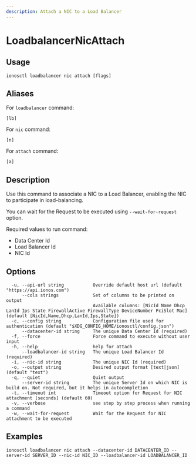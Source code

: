 ```yaml
---
description: Attach a NIC to a Load Balancer
---
```


# LoadbalancerNicAttach

## Usage

```text
ionosctl loadbalancer nic attach [flags]
```

## Aliases

For `loadbalancer` command:

```text
[lb]
```

For `nic` command:

```text
[n]
```

For `attach` command:

```text
[a]
```

## Description

Use this command to associate a NIC to a Load Balancer, enabling the NIC to participate in load-balancing.

You can wait for the Request to be executed using `--wait-for-request` option.

Required values to run command:

* Data Center Id
* Load Balancer Id
* NIC Id

## Options

```text
  -u, --api-url string           Override default host url (default "https://api.ionos.com")
      --cols strings             Set of columns to be printed on output 
                                 Available columns: [NicId Name Dhcp LanId Ips State FirewallActive FirewallType DeviceNumber PciSlot Mac] (default [NicId,Name,Dhcp,LanId,Ips,State])
  -c, --config string            Configuration file used for authentication (default "$XDG_CONFIG_HOME/ionosctl/config.json")
      --datacenter-id string     The unique Data Center Id (required)
  -f, --force                    Force command to execute without user input
  -h, --help                     help for attach
      --loadbalancer-id string   The unique Load Balancer Id (required)
  -i, --nic-id string            The unique NIC Id (required)
  -o, --output string            Desired output format [text|json] (default "text")
  -q, --quiet                    Quiet output
      --server-id string         The unique Server Id on which NIC is build on. Not required, but it helps in autocompletion
  -t, --timeout int              Timeout option for Request for NIC attachment [seconds] (default 60)
  -v, --verbose                  see step by step process when running a command
  -w, --wait-for-request         Wait for the Request for NIC attachment to be executed
```

## Examples

```text
ionosctl loadbalancer nic attach --datacenter-id DATACENTER_ID --server-id SERVER_ID --nic-id NIC_ID --loadbalancer-id LOADBALANCER_ID
```

